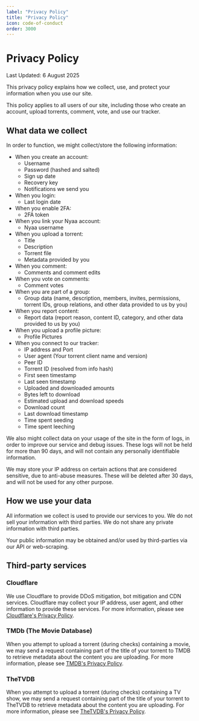 ```yaml
---
label: "Privacy Policy"
title: "Privacy Policy"
icon: code-of-conduct
order: 3000
---
```

# Privacy Policy

Last Updated: 6 August 2025

This privacy policy explains how we collect, use, and protect your information when you use our site.

This policy applies to all users of our site, including those who create an account, upload torrents, comment, vote, and use our tracker.

## What data we collect
In order to function, we might collect/store the following information:
- When you create an account:
    - Username
    - Password (hashed and salted)
    - Sign up date
    - Recovery key
    - Notifications we send you
- When you login:
    - Last login date
- When you enable 2FA:
    - 2FA token
- When you link your Nyaa account:
    - Nyaa username
- When you upload a torrent:
    - Title
    - Description
    - Torrent file
    - Metadata provided by you
- When you comment:
    - Comments and comment edits
- When you vote on comments:
    - Comment votes
- When you are part of a group:
    - Group data (name, description, members, invites, permissions, torrent IDs, group relations, and other data provided to us by you)
- When you report content:
    - Report data (report reason, content ID, category, and other data provided to us by you)
- When you upload a profile picture:
    - Profile Pictures
- When you connect to our tracker:
    - IP address and Port
    - User agent (Your torrent client name and version)
    - Peer ID
    - Torrent ID (resolved from info hash)
    - First seen timestamp
    - Last seen timestamp
    - Uploaded and downloaded amounts
    - Bytes left to download
    - Estimated upload and download speeds
    - Download count
    - Last download timestamp
    - Time spent seeding
    - Time spent leeching

We also might collect data on your usage of the site in the form of logs, in order to improve our service and debug issues. These logs will not be held for more than 90 days, and will not contain any personally identifiable information.

We may store your IP address on certain actions that are considered sensitive, due to anti-abuse measures. These will be deleted after 30 days, and will not be used for any other purpose.

## How we use your data
All information we collect is used to provide our services to you. We do not sell your information with third parties. We do not share any private information with third parties.

Your public information may be obtained and/or used by third-parties via our API or web-scraping.

## Third-party services

### Cloudflare
We use Cloudflare to provide DDoS mitigation, bot mitigation and CDN services. Cloudflare may collect your IP address, user agent, and other information to provide these services. For more information, please see [Cloudflare's Privacy Policy](https://www.cloudflare.com/privacypolicy/).

### TMDb (The Movie Database)
When you attempt to upload a torrent (during checks) containing a movie, we may send a request containing part of the title of your torrent to TMDB to retrieve metadata about the content you are uploading. For more information, please see [TMDB's Privacy Policy](https://www.themoviedb.org/privacy-policy).

### TheTVDB
When you attempt to upload a torrent (during checks) containing a TV show, we may send a request containing part of the title of your torrent to TheTVDB to retrieve metadata about the content you are uploading. For more information, please see [TheTVDB's Privacy Policy](https://thetvdb.com/privacy-policy).
